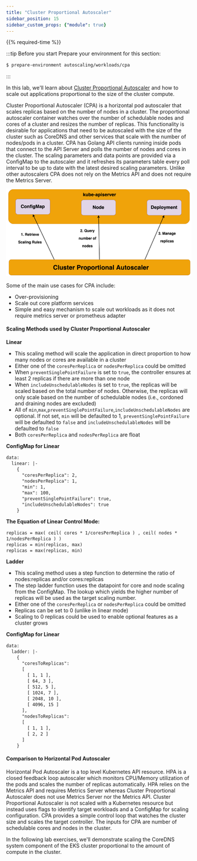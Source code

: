 ```yaml
---
title: "Cluster Proportional Autoscaler"
sidebar_position: 15
sidebar_custom_props: {"module": true}
---
```


{{% required-time %}}

:::tip Before you start
Prepare your environment for this section:

```bash timeout=300 wait=30
$ prepare-environment autoscaling/workloads/cpa
```

:::

In this lab, we'll learn about [Cluster Proportional Autoscaler](https://github.com/kubernetes-sigs/cluster-proportional-autoscaler) and how to scale out applications proportional to the size of the cluster compute.

Cluster Proportional Autoscaler (CPA) is a horizontal pod autoscaler that scales replicas based on the number of nodes in a cluster. The proportional autoscaler container watches over the number of schedulable nodes and cores of a cluster and resizes the number of replicas. This functionality is desirable for applications that need to be autoscaled with the size of the cluster such as CoreDNS and other services that scale with the number of nodes/pods in a cluster. CPA has Golang API clients running inside pods that connect to the API Server and polls the number of nodes and cores in the cluster. The scaling parameters and data points are provided via a ConfigMap to the autoscaler and it refreshes its parameters table every poll interval to be up to date with the latest desired scaling parameters. Unlike other autoscalers CPA does not rely on the Metrics API and does not require the Metrics Server.

![CPA](cpa.png)

Some of the main use cases for CPA include:

* Over-provisioning
* Scale out core platform services
* Simple and easy mechanism to scale out workloads as it does not require metrics server or prometheus adapter

#### Scaling Methods used by Cluster Proportional Autoscaler

**Linear**

* This scaling method will scale the application in direct proportion to how many nodes or cores are available in a cluster
* Either one of the `coresPerReplica` or `nodesPerReplica` could be omitted
* When `preventSinglePointFailure` is set to `true`, the controller ensures at least 2 replicas if there are more than one node
* When `includeUnschedulableNodes` is set to `true`, the replicas will be scaled based on the total number of nodes. Otherwise, the replicas will only scale based on the number of schedulable nodes (i.e., cordoned and draining nodes are excluded)
* All of `min`,`max`,`preventSinglePointFailure`,`includeUnschedulableNodes` are optional. If not set, `min` will be defaulted to 1, `preventSinglePointFailure` will be defaulted to `false` and `includeUnschedulableNodes` will be defaulted to `false`
* Both `coresPerReplica` and `nodesPerReplica` are float

**ConfigMap for Linear**

```
data:
  linear: |-
    {
      "coresPerReplica": 2,
      "nodesPerReplica": 1,
      "min": 1,
      "max": 100,
      "preventSinglePointFailure": true,
      "includeUnschedulableNodes": true
    }
```

**The Equation of Linear Control Mode:**

```
replicas = max( ceil( cores * 1/coresPerReplica ) , ceil( nodes * 1/nodesPerReplica ) )
replicas = min(replicas, max)
replicas = max(replicas, min)
```

**Ladder**

* This scaling method uses a step function to determine the ratio of nodes:replicas and/or cores:replicas
* The step ladder function uses the datapoint for core and node scaling from the ConfigMap. The lookup which yields the higher number of replicas will be used as the target scaling number.
* Either one of the `coresPerReplica` or `nodesPerReplica` could be omitted
* Replicas can be set to 0 (unlike in linear mode)
* Scaling to 0 replicas could be used to enable optional features as a cluster grows

**ConfigMap for Linear**

```
data:
  ladder: |-
    {
      "coresToReplicas":
      [
        [ 1, 1 ],
        [ 64, 3 ],
        [ 512, 5 ],
        [ 1024, 7 ],
        [ 2048, 10 ],
        [ 4096, 15 ]
      ],
      "nodesToReplicas":
      [
        [ 1, 1 ],
        [ 2, 2 ]
      ]
    }
```

#### Comparison to Horizontal Pod Autoscaler

Horizontal Pod Autoscaler is a top level Kubernetes API resource. HPA is a closed feedback loop autoscaler which monitors CPU/Memory utilization of the pods and scales the number of replicas automatically. HPA relies on the Metrics API and requires Metrics Server whereas Cluster Proportional Autoscaler does not use Metrics Server nor the Metrics API. Cluster Proportional Autoscaler is not scaled with a Kubernetes resource but instead uses flags to identify target workloads and a ConfigMap for scaling configuration. CPA provides a simple control loop that watches the cluster size and scales the target controller. The inputs for CPA are number of schedulable cores and nodes in the cluster.

In the following lab exercises, we'll demonstrate scaling the CoreDNS system component of the EKS cluster proportional to the amount of compute in the cluster.
